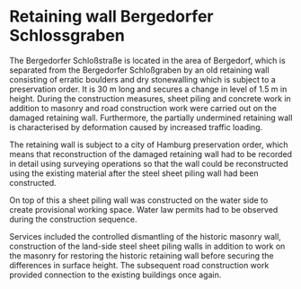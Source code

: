 # Retaining wall Bergedorfer Schlossgraben

The Bergedorfer Schloßstraße is located in the area of Bergedorf, 
which is separated from the Bergedorfer Schloßgraben by an old retaining
wall consisting of erratic boulders and dry stonewalling which is 
subject to a preservation order. It is 30 m long and secures a change in
level of 1.5 m in height. During the construction measures, sheet 
piling and concrete work in addition to masonry and road construction 
work were carried out on the damaged retaining wall. Furthermore, the 
partially undermined retaining wall is characterised by deformation 
caused by increased traffic loading.

The retaining wall is subject to a city of Hamburg preservation 
order, which means that reconstruction of the damaged retaining wall had
to be recorded in detail using surveying operations so that the wall 
could be reconstructed using the existing material after the steel sheet piling wall had been constructed.

On top of this a sheet piling wall was constructed on the water side 
to create provisional working space. Water law permits had to be 
observed during the construction sequence.

Services included the controlled dismantling of the historic masonry 
wall, construction of the land-side steel sheet piling walls in addition
to work on the masonry for restoring the historic retaining wall before
securing the differences in surface height. The subsequent road 
construction work provided connection to the existing buildings once again.